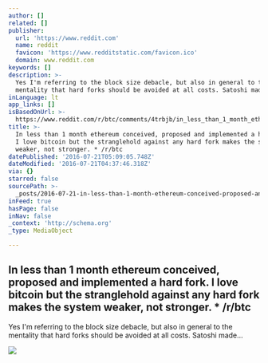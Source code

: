 ```yaml
---
author: []
related: []
publisher:
  url: 'https://www.reddit.com'
  name: reddit
  favicon: 'https://www.redditstatic.com/favicon.ico'
  domain: www.reddit.com
keywords: []
description: >-
  Yes I'm referring to the block size debacle, but also in general to the
  mentality that hard forks should be avoided at all costs. Satoshi made...
inLanguage: lt
app_links: []
isBasedOnUrl: >-
  https://www.reddit.com/r/btc/comments/4trbjb/in_less_than_1_month_ethereum_conceived_proposed/
title: >-
  In less than 1 month ethereum conceived, proposed and implemented a hard fork.
  I love bitcoin but the stranglehold against any hard fork makes the system
  weaker, not stronger. * /r/btc
datePublished: '2016-07-21T05:09:05.748Z'
dateModified: '2016-07-21T04:37:46.318Z'
via: {}
starred: false
sourcePath: >-
  _posts/2016-07-21-in-less-than-1-month-ethereum-conceived-proposed-and-implem.md
inFeed: true
hasPage: false
inNav: false
_context: 'http://schema.org'
_type: MediaObject

---
```

<article style=""><h1>In less than 1 month ethereum conceived, proposed and implemented a hard fork. I love bitcoin but the stranglehold against any hard fork makes the system weaker, not stronger. * /r/btc</h1><p>Yes I'm referring to the block size debacle, but also in general to the mentality that hard forks should be avoided at all costs. Satoshi made...</p><img src="https://www.redditstatic.com/icon.png" /></article>